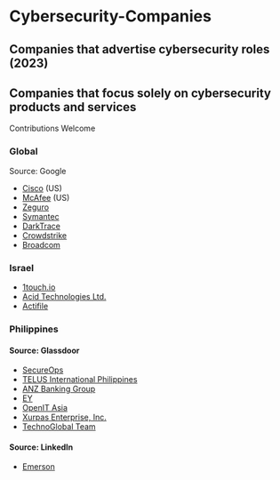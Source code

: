 # Cybersecurity-Companies
## Companies that advertise **cybersecurity roles** (2023)
## Companies that focus solely on cybersecurity products and services

Contributions Welcome

### Global

Source: Google
- [Cisco](https://www.crunchbase.com/organization/cisco) (US)
- [McAfee](https://www.mcafee.com/) (US)
- [Zeguro](https://zeguro.com/) 
- [Symantec](https://symantec.com/)
- [DarkTrace](https://darktrace.com/)
- [Crowdstrike](https://go.crowdstrike.com/)
- [Broadcom](https://www.broadcom.com/products/cybersecurity)

### Israel

- [1touch.io](https://1touch.io)
- [Acid Technologies Ltd.](https://www.acid-tech.com/)
- [Actifile](https://www.actifile.com/)


### Philippines

#### Source: Glassdoor
- [SecureOps](www.SecureOps.com) 
- [TELUS International Philippines](http://www.telusinternational.com/)
- [ANZ Banking Group](http://www.anz.com/)
- [EY](https://careers.ey.com/ey/job/Taguig-Cyber-Security-Fresh-Graduate-Hiring-Program-1634/884457301/?feedId=338701)
- [OpenIT Asia](https://talentit.openit.com/careers/)
- [Xurpas Enterprise, Inc.](http://www.xurpasgroup.com/)
- [TechnoGlobal Team](http://www.technoglobalteam.com/)


#### Source: LinkedIn
- [Emerson](http://www.emerson.com/)


